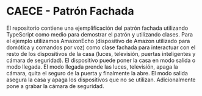 # CAECE - Patrón Fachada

El repositorio contiene una ejemplificación del patrón fachada utilizando TypeScript como medio para demostrar el patrón y utilizando clases. Para el ejemplo utilizamos AmazonEcho (dispositivo de Amazon utilizado para domótica y comandos por voz) como clase fachada para interactuar con el resto de los dispositivos de la casa (luces, televisión, puertas inteligentes y cámara de seguridad). El dispositivo puede poner la casa en modo salida o modo llegada.
El modo llegada prende las luces, televisión, apaga la cámara, quita el seguro de la puerta y finalmente la abre.
El modo salida asegura la casa y apaga los dispositivos que no se utilizan. Adicionalmente pone a grabar la cámara de seguridad.

